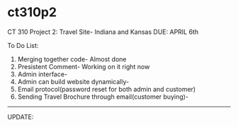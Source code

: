 # ct310p2
CT 310 Project 2: Travel Site- Indiana and Kansas DUE: APRIL 6th

To Do List:
1. Merging together code- Almost done
2. Presistent Comment- Working on it right now
3. Admin interface-
4. Admin can build website dynamically-
5. Email protocol(password reset for both admin and customer)
6. Sending Travel Brochure through email(customer buying)-

**********************************************************************
UPDATE:

